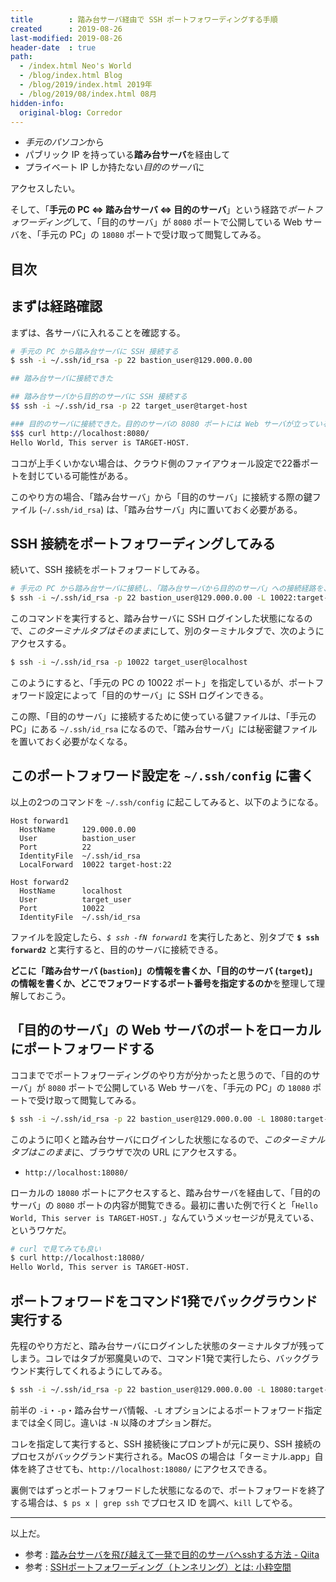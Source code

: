 ```yaml
---
title        : 踏み台サーバ経由で SSH ポートフォワーディングする手順
created      : 2019-08-26
last-modified: 2019-08-26
header-date  : true
path:
  - /index.html Neo's World
  - /blog/index.html Blog
  - /blog/2019/index.html 2019年
  - /blog/2019/08/index.html 08月
hidden-info:
  original-blog: Corredor
---
```


- *手元のパソコン*から
- パブリック IP を持っている**踏み台サーバ**を経由して
- プライベート IP しか持たない*目的のサーバ*に

アクセスしたい。

そして、「**手元の PC ⇔ 踏み台サーバ ⇔ 目的のサーバ**」という経路で*ポートフォワーディング*して、「目的のサーバ」が `8080` ポートで公開している Web サーバを、「手元の PC」の `18080` ポートで受け取って閲覧してみる。

## 目次

## まずは経路確認

まずは、各サーバに入れることを確認する。

```bash
# 手元の PC から踏み台サーバに SSH 接続する
$ ssh -i ~/.ssh/id_rsa -p 22 bastion_user@129.000.0.00

## 踏み台サーバに接続できた

## 踏み台サーバから目的のサーバに SSH 接続する
$$ ssh -i ~/.ssh/id_rsa -p 22 target_user@target-host

### 目的のサーバに接続できた。目的のサーバの 8080 ポートには Web サーバが立っているテイ
$$$ curl http://localhost:8080/
Hello World, This server is TARGET-HOST.
```

ココが上手くいかない場合は、クラウド側のファイアウォール設定で22番ポートを封じている可能性がある。

このやり方の場合、「踏み台サーバ」から「目的のサーバ」に接続する際の鍵ファイル (`~/.ssh/id_rsa`) は、「踏み台サーバ」内に置いておく必要がある。

## SSH 接続をポートフォワーディングしてみる

続いて、SSH 接続をポートフォワードしてみる。

```bash
# 手元の PC から踏み台サーバに接続し、「踏み台サーバから目的のサーバ」への接続経路を、ローカルの 10022 ポートに転送する
$ ssh -i ~/.ssh/id_rsa -p 22 bastion_user@129.000.0.00 -L 10022:target-host:22
```

このコマンドを実行すると、踏み台サーバに SSH ログインした状態になるので、*このターミナルタブはそのまま*にして、別のターミナルタブで、次のようにアクセスする。

```bash
$ ssh -i ~/.ssh/id_rsa -p 10022 target_user@localhost
```

このようにすると、「手元の PC の 10022 ポート」を指定しているが、ポートフォワード設定によって「目的のサーバ」に SSH ログインできる。

この際、「目的のサーバ」に接続するために使っている鍵ファイルは、「手元の PC」にある `~/.ssh/id_rsa` になるので、「踏み台サーバ」には秘密鍵ファイルを置いておく必要がなくなる。

## このポートフォワード設定を `~/.ssh/config` に書く

以上の2つのコマンドを `~/.ssh/config` に起こしてみると、以下のようになる。

```
Host forward1
  HostName      129.000.0.00
  User          bastion_user
  Port          22
  IdentityFile  ~/.ssh/id_rsa
  LocalForward  10022 target-host:22

Host forward2
  HostName      localhost
  User          target_user
  Port          10022
  IdentityFile  ~/.ssh/id_rsa
```

ファイルを設定したら、*`$ ssh -fN forward1`* を実行したあと、別タブで **`$ ssh forward2`** と実行すると、目的のサーバに接続できる。

**どこに「踏み台サーバ (`bastion`)」の情報を書くか、「目的のサーバ (`target`)」の情報を書くか、どこでフォワードするポート番号を指定するのか**を整理して理解しておこう。

## 「目的のサーバ」の Web サーバのポートをローカルにポートフォワードする

ココまででポートフォワーディングのやり方が分かったと思うので、「目的のサーバ」が `8080` ポートで公開している Web サーバを、「手元の PC」の `18080` ポートで受け取って閲覧してみる。

```bash
$ ssh -i ~/.ssh/id_rsa -p 22 bastion_user@129.000.0.00 -L 18080:target-host:8080
```

このように叩くと踏み台サーバにログインした状態になるので、*このターミナルタブはこのまま*に、ブラウザで次の URL にアクセスする。

- `http://localhost:18080/`

ローカルの `18080` ポートにアクセスすると、踏み台サーバを経由して、「目的のサーバ」の `8080` ポートの内容が閲覧できる。最初に書いた例で行くと「`Hello World, This server is TARGET-HOST.`」なんていうメッセージが見えている、というワケだ。

```bash
# curl で見てみても良い
$ curl http://localhost:18080/
Hello World, This server is TARGET-HOST.
```

## ポートフォワードをコマンド1発でバックグラウンド実行する

先程のやり方だと、踏み台サーバにログインした状態のターミナルタブが残ってしまう。コレではタブが邪魔臭いので、コマンド1発で実行したら、バックグラウンド実行してくれるようにしてみる。

```bash
$ ssh -i ~/.ssh/id_rsa -p 22 bastion_user@129.000.0.00 -L 18080:target-host:8080 -N -f -o ServerAliveInterval=60
```

前半の `-i`・`-p`・踏み台サーバ情報、`-L` オプションによるポートフォワード指定までは全く同じ。違いは `-N` 以降のオプション群だ。

コレを指定して実行すると、SSH 接続後にプロンプトが元に戻り、SSH 接続のプロセスがバックグランド実行される。MacOS の場合は「ターミナル.app」自体を終了させても、`http://localhost:18080/` にアクセスできる。

裏側ではずっとポートフォワードした状態になるので、ポートフォワードを終了する場合は、`$ ps x | grep ssh` でプロセス ID を調べ、`kill` してやる。

-----

以上だ。

- 参考 : [踏み台サーバを飛び越えて一発で目的のサーバへsshする方法 - Qiita](https://qiita.com/hkak03key/items/3b0c4752bfbcc52e676d)
- 参考 : [SSHポートフォワーディング（トンネリング）とは: 小粋空間](http://www.koikikukan.com/archives/2016/09/15-000300.php)
